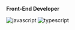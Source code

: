 <strong>Front-End Developer</strong>

![javascript](https://img.shields.io/badge/JavaScript-323330?style=for-the-badge&logo=javascript&logoColor=F7DF1E)
![typescript](https://img.shields.io/badge/TypeScript-3178C6?style=for-the-badge&logo=typescript&logoColor=white)
<!--![rust](https://img.shields.io/badge/Rust-323330?style=for-the-badge&logo=rust&logoColor=white)-->

<!--![react](https://img.shields.io/badge/React-20232A?style=for-the-badge&logo=react&logoColor=61DAFB)-->
<!--![vue](https://img.shields.io/badge/Vue.js-35495E?style=for-the-badge&logo=vuedotjs&logoColor=4FC08D)-->
<!--![next](https://img.shields.io/badge/Next-000000?style=for-the-badge&logo=nextdotjs&logoColor=FFFFFF)-->

<!--![html](https://img.shields.io/badge/HTML5-E34F26?style=for-the-badge&logo=html5&logoColor=white)-->
<!--![css](https://img.shields.io/badge/CSS3-1572B6?style=for-the-badge&logo=css3&logoColor=white)-->
<!--![sass](https://img.shields.io/badge/SASS-CC6699?style=for-the-badge&logo=sass&logoColor=white)-->
